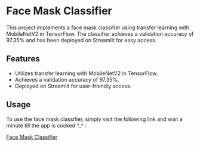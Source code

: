 # Face Mask Classifier

This project implements a face mask classifier using transfer learning with MobileNetV2 in TensorFlow. The classifier achieves a validation accuracy of 97.35% and has been deployed on Streamlit for easy access.

## Features

- Utilizes transfer learning with MobileNetV2 in TensorFlow.
- Achieves a validation accuracy of 97.35%.
- Deployed on Streamlit for user-friendly access.

## Usage

To use the face mask classifier, simply visit the following link and wait a minute till the app is cooked ^_^ :

[Face Mask Classifier](https://facemaskclassification-7bjikcpanptrexks9zisxx.streamlit.app/)



